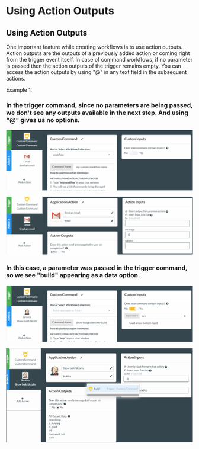 # Using Action Outputs

## Using Action Outputs

One important feature while creating workflows is to use action outputs. Action outputs are the outputs of a previously added action or coming right from the trigger event itself. In case of command workflows, if no parameter is passed then the action outputs of the trigger remains empty. You can access the action outputs by using "@" in any text field in the subsequent actions.

Example 1:

### In the trigger command, since no parameters are being passed, we don't see any outputs available in the next step. And using "@" gives us no options. 

![](../../../.gitbook/assets/image%20%28212%29.png)

![](../../../.gitbook/assets/treg7.png)

### In this case, a parameter was passed in the trigger command, so we see "build" appearing as a data option. 

![](../../../.gitbook/assets/image%20%28202%29.png)

![](../../../.gitbook/assets/image%20%28140%29.png)

